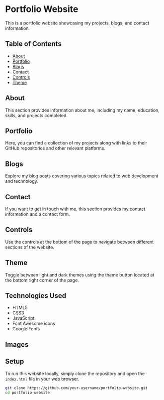 
# Portfolio Website

This is a portfolio website showcasing my projects, blogs, and contact information.

## Table of Contents

- [About](#about)
- [Portfolio](#portfolio)
- [Blogs](#blogs)
- [Contact](#contact)
- [Controls](#controls)
- [Theme](#theme)

## About

This section provides information about me, including my name, education, skills, and projects completed.

## Portfolio

Here, you can find a collection of my projects along with links to their GitHub repositories and other relevant platforms.

## Blogs

Explore my blog posts covering various topics related to web development and technology.

## Contact

If you want to get in touch with me, this section provides my contact information and a contact form.

## Controls

Use the controls at the bottom of the page to navigate between different sections of the website.

## Theme

Toggle between light and dark themes using the theme button located at the bottom right corner of the page.

## Technologies Used

- HTML5
- CSS3
- JavaScript
- Font Awesome icons
- Google Fonts

## Images


## Setup

To run this website locally, simply clone the repository and open the `index.html` file in your web browser.

```bash
git clone https://github.com/your-username/portfolio-website.git
cd portfolio-website

